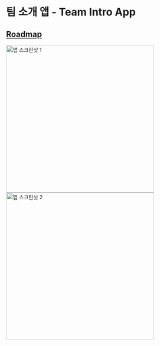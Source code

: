 <h1>팀 소개 앱 - Team Intro App</h1>

## [Roadmap](https://www.figma.com/deck/rbjsEDsrW2pp9UUTvTRUse/Untitled?node-id=2-219&t=c1lWkmU6YfdTk1eA-1)

<div align="left">
  <img src="https://github.com/user-attachments/assets/d362fde4-ac80-4969-a715-800ce84d60e3" alt="앱 스크린샷 1" width="400" style="margin-right: 10px;" />
  <img src="https://github.com/user-attachments/assets/753c85ec-5e37-45a4-b485-14243a77ac8b" alt="앱 스크린샷 2" width="400"" />
</div>
